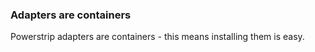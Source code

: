 ### Adapters are containers

Powerstrip adapters are containers - this means installing them is easy.